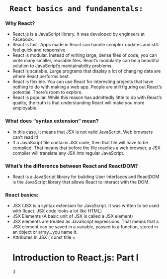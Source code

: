 # ```  React basics and fundamentals: ```
<!-- 
 ```diff
- text in red
+ text in green
! text in orange
# text in gray
@@ text in purple (and bold)@@
```
-->
### Why React?
- React.js is a JavaScript library. It was developed by engineers at Facebook.
- React is fast. Apps made in React can handle complex updates and still feel quick and responsive.
- React is modular. Instead of writing large, dense files of code, you can write many smaller, reusable files. React’s modularity can be a beautiful solution to JavaScript’s maintainability problems.
- React is scalable. Large programs that display a lot of changing data are where React performs best.
- React is flexible. You can use React for interesting projects that have nothing to do with making a web app. People are still figuring out React’s potential. There’s room to explore.
- React is popular. While this reason has admittedly little to do with React’s quality, the truth is that understanding React will make you more employable.

### What does “syntax extension” mean?
- In this case, it means that JSX is not valid JavaScript. Web browsers can’t read it!
- If a JavaScript file contains JSX code, then that file will have to be compiled. That means that before the file reaches a web browser, a JSX compiler will translate any JSX into regular JavaScript. 

### What’s the difference between React and ReactDOM?
- React is a JavaScript library for building User Interfaces and ReactDOM is the JavaScript library that allows React to interact with the DOM.

### React basics:
- JSX (JSX is a syntax extension for JavaScript. It was written to be used with React. JSX code looks a lot like HTML)
- JSX Elements (A basic unit of JSX is called a JSX element)
- JSX elements are treated as JavaScript expressions. That means that a JSX element can be saved in a variable, passed to a function, stored in an object or array…you name it.
- Attributes In JSX (`const title = <h1 id='title'>Introduction to React.js: Part I</h1>;)
